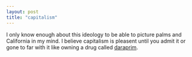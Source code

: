 ```yaml
---
layout: post
title: "capitalism"
---
```


I only know enough about this ideology to be able to picture palms and California in my mind. I believe capitalism is pleasent until you admit it or gone to far with it like owning a drug called [daraprim][daraprim].



































[daraprim]: https://en.wikipedia.org/wiki/Martin_Shkreli